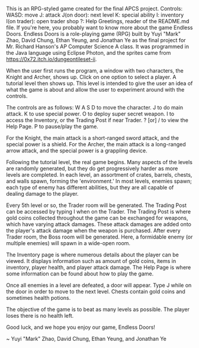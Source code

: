 This is an RPG-styled game created for the final APCS project.
Controls:
WASD: move
J: attack
J(on door): next level
K: special ability
I: inventory
I(on trader): open trader shop
?: Help
Greetings, reader of the README.md file. If you're here, you probably want to know more about the game Endless Doors.
Endless Doors is a role-playing game (RPG) built by Yuyi "Mark" Zhao, David Chung, Ethan Yeung, and Jonathan Ye as the
final project for Mr. Richard Hanson's AP Computer Science A class. It was programmed in the Java language using Eclipse
Photon, and the sprites came from https://0x72.itch.io/dungeontileset-ii.


When the user first runs the program, a window with two characters, the Knight and Archer, shows up. Click on one option
to select a player.
A tutorial level then shows up. This level is intended to give the user an idea of what the game is about and allow the
user to experiment around with the controls.

The controls are as follows:
W A S D to move the character.
J to do main attack.
K to use special power.
O to deploy super secret weapon.
I to access the Inventory, or the Trading Post if near Trader.
? [or] / to view the Help Page.
P to pause/play the game.

For the Knight, the main attack is a short-ranged sword attack, and the special power is a shield.
For the Archer, the main attack is a long-ranged arrow attack, and the special power is a grappling device.

Following the tutorial level, the real game begins. Many aspects of the levels are randomly generated, but they do get
progressively harder as more levels are completed. In each level, an assortment of crates, barrels, chests, and walls
spawn, forming the 'environment.' In most levels, enemies spawn; each type of enemy has different abilities, but they
are all capable of dealing damage to the player.

Every 5th level or so, the Trader room will be generated. The Trading Post can be accessed by typing I when on the Trader.
The Trading Post is where gold coins collected throughout the game can be exchanged for weapons, which have varying attack
damages. These attack damages are added onto the player's attack damage when the weapon is purchased.
After every Trader room, the Boss room will be generated. Here, a formidable enemy (or multiple enemies) will spawn in a
wide-open room.

The Inventory page is where numerous details about the player can be viewed. It displays information such as amount of gold
coins, items in inventory, player health, and player attack damage.
The Help Page is where some information can be found about how to play the game.

Once all enemies in a level are defeated, a door will appear. Type J while on the door in order to move to the next level.
Chests contain gold coins and sometimes health potions.

The objective of the game is to beat as many levels as possible. The player loses there is no health left.

Good luck, and we hope you enjoy our game, Endless Doors!

~ Yuyi "Mark" Zhao, David Chung, Ethan Yeung, and Jonathan Ye
